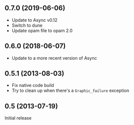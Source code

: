 
## 0.7.0 (2019-06-06)

- Update to Async v0.12
- Switch to dune
- Update opam file to opam 2.0

## 0.6.0 (2018-06-07)

- Update to a more recent version of Async

## 0.5.1 (2013-08-03)

- Fix native code build
- Try to clean up when there's a `Graphic_failure` exception

## 0.5 (2013-07-19)

Initial release
